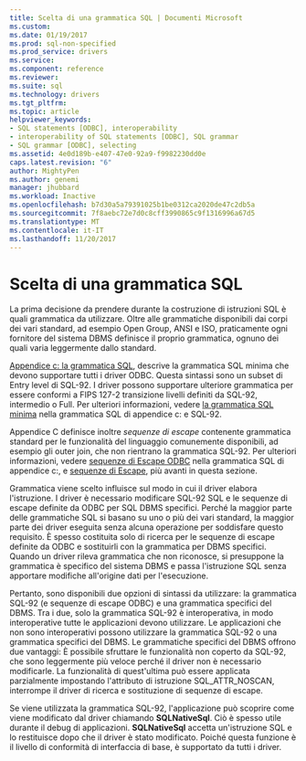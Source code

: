 ```yaml
---
title: Scelta di una grammatica SQL | Documenti Microsoft
ms.custom: 
ms.date: 01/19/2017
ms.prod: sql-non-specified
ms.prod_service: drivers
ms.service: 
ms.component: reference
ms.reviewer: 
ms.suite: sql
ms.technology: drivers
ms.tgt_pltfrm: 
ms.topic: article
helpviewer_keywords:
- SQL statements [ODBC], interoperability
- interoperability of SQL statements [ODBC], SQL grammar
- SQL grammar [ODBC], selecting
ms.assetid: 4e0d189b-e407-47e0-92a9-f9982230dd0e
caps.latest.revision: "6"
author: MightyPen
ms.author: genemi
manager: jhubbard
ms.workload: Inactive
ms.openlocfilehash: b7d30a5a79391025b1be0312ca2020de47c2db5a
ms.sourcegitcommit: 7f8aebc72e7d0c8cff3990865c9f1316996a67d5
ms.translationtype: MT
ms.contentlocale: it-IT
ms.lasthandoff: 11/20/2017
---
```

# <a name="choosing-an-sql-grammar"></a>Scelta di una grammatica SQL
La prima decisione da prendere durante la costruzione di istruzioni SQL è quali grammatica da utilizzare. Oltre alle grammatiche disponibili dai corpi dei vari standard, ad esempio Open Group, ANSI e ISO, praticamente ogni fornitore del sistema DBMS definisce il proprio grammatica, ognuno dei quali varia leggermente dallo standard.  
  
 [Appendice c: la grammatica SQL](../../../odbc/reference/appendixes/appendix-c-sql-grammar.md), descrive la grammatica SQL minima che devono supportare tutti i driver ODBC. Questa sintassi sono un subset di Entry level di SQL-92. I driver possono supportare ulteriore grammatica per essere conformi a FIPS 127-2 transizione livelli definiti da SQL-92, intermedio o Full. Per ulteriori informazioni, vedere [la grammatica SQL minima](../../../odbc/reference/appendixes/sql-minimum-grammar.md) nella grammatica SQL di appendice c: e SQL-92.  
  
 Appendice C definisce inoltre *sequenze di escape* contenente grammatica standard per le funzionalità del linguaggio comunemente disponibili, ad esempio gli outer join, che non rientrano la grammatica SQL-92. Per ulteriori informazioni, vedere [sequenze di Escape ODBC](../../../odbc/reference/appendixes/odbc-escape-sequences.md) nella grammatica SQL di appendice c:, e [sequenze di Escape](../../../odbc/reference/develop-app/escape-sequences.md), più avanti in questa sezione.  
  
 Grammatica viene scelto influisce sul modo in cui il driver elabora l'istruzione. I driver è necessario modificare SQL-92 SQL e le sequenze di escape definite da ODBC per SQL DBMS specifici. Perché la maggior parte delle grammatiche SQL si basano su uno o più dei vari standard, la maggior parte dei driver eseguita senza alcuna operazione per soddisfare questo requisito. È spesso costituita solo di ricerca per le sequenze di escape definite da ODBC e sostituirli con la grammatica per DBMS specifici. Quando un driver rileva grammatica che non riconosce, si presuppone la grammatica è specifico del sistema DBMS e passa l'istruzione SQL senza apportare modifiche all'origine dati per l'esecuzione.  
  
 Pertanto, sono disponibili due opzioni di sintassi da utilizzare: la grammatica SQL-92 (e sequenze di escape ODBC) e una grammatica specifici del DBMS. Tra i due, solo la grammatica SQL-92 è interoperativa, in modo interoperative tutte le applicazioni devono utilizzare. Le applicazioni che non sono interoperativi possono utilizzare la grammatica SQL-92 o una grammatica specifici del DBMS. Le grammatiche specifici del DBMS offrono due vantaggi: È possibile sfruttare le funzionalità non coperto da SQL-92, che sono leggermente più veloce perché il driver non è necessario modificarle. La funzionalità di quest'ultima può essere applicata parzialmente impostando l'attributo di istruzione SQL_ATTR_NOSCAN, interrompe il driver di ricerca e sostituzione di sequenze di escape.  
  
 Se viene utilizzata la grammatica SQL-92, l'applicazione può scoprire come viene modificato dal driver chiamando **SQLNativeSql**. Ciò è spesso utile durante il debug di applicazioni. **SQLNativeSql** accetta un'istruzione SQL e lo restituisce dopo che il driver è stato modificato. Poiché questa funzione è il livello di conformità di interfaccia di base, è supportato da tutti i driver.

